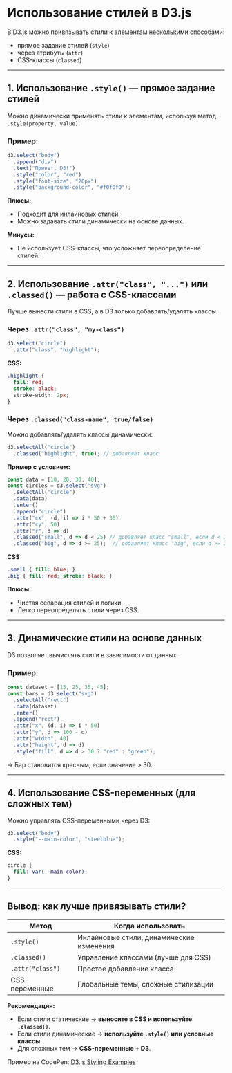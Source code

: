 # Использование стилей в D3.js

В D3.js можно привязывать стили к элементам несколькими способами: 
  - прямое задание стилей (`style`)
  - через атрибуты (`attr`)   
  - CSS-классы (`classed`)  
  
---

## **1. Использование `.style()` — прямое задание стилей**  
Можно динамически применять стили к элементам, используя метод `.style(property, value)`.  

### **Пример:**  
```js
d3.select("body")
  .append("div")
  .text("Привет, D3!")
  .style("color", "red")
  .style("font-size", "20px")
  .style("background-color", "#f0f0f0");
```
**Плюсы:**  
- Подходит для инлайновых стилей.  
- Можно задавать стили динамически на основе данных.  

**Минусы:**  
- Не использует CSS-классы, что усложняет переопределение стилей.  

---

## **2. Использование `.attr("class", "...")` или `.classed()` — работа с CSS-классами**  
Лучше вынести стили в CSS, а в D3 только добавлять/удалять классы.  

### **Через `.attr("class", "my-class")`**  
```js
d3.select("circle")
  .attr("class", "highlight");
```
**CSS:**  
```css
.highlight {
  fill: red;
  stroke: black;
  stroke-width: 2px;
}
```

### **Через `.classed("class-name", true/false)`**  
Можно добавлять/удалять классы динамически:  
```js
d3.selectAll("circle")
  .classed("highlight", true); // добавляет класс
```
**Пример с условием:**  
```js
const data = [10, 20, 30, 40];
const circles = d3.select("svg")
  .selectAll("circle")
  .data(data)
  .enter()
  .append("circle")
  .attr("cx", (d, i) => i * 50 + 30)
  .attr("cy", 50)
  .attr("r", d => d)
  .classed("small", d => d < 25) // добавляет класс "small", если d < 25
  .classed("big", d => d >= 25);  // добавляет класс "big", если d >= 25
```
**CSS:**  
```css
.small { fill: blue; }
.big { fill: red; stroke: black; }
```

**Плюсы:**  
- Чистая сепарация стилей и логики.  
- Легко переопределять стили через CSS.  

---

## **3. Динамические стили на основе данных**  
D3 позволяет вычислять стили в зависимости от данных.  

### **Пример:**  
```js
const dataset = [15, 25, 35, 45];
const bars = d3.select("svg")
  .selectAll("rect")
  .data(dataset)
  .enter()
  .append("rect")
  .attr("x", (d, i) => i * 50)
  .attr("y", d => 100 - d)
  .attr("width", 40)
  .attr("height", d => d)
  .style("fill", d => d > 30 ? "red" : "green");
```
→ Бар становится красным, если значение > 30.  

---

## **4. Использование CSS-переменных (для сложных тем)**  
Можно управлять CSS-переменными через D3:  
```js
d3.select("body")
  .style("--main-color", "steelblue");
```
**CSS:**  
```css
circle {
  fill: var(--main-color);
}
```

---

## **Вывод: как лучше привязывать стили?**  
| Метод               | Когда использовать                          |
|---------------------|--------------------------------------------|
| `.style()`          | Инлайновые стили, динамические изменения   |
| `.classed()`        | Управление классами (лучше для CSS)        |
| `.attr("class")`    | Простое добавление класса                  |
| CSS-переменные      | Глобальные темы, сложные стилизации        |

**Рекомендация:**  
- Если стили статические → **выносите в CSS и используйте `.classed()`**.  
- Если стили динамические → **используйте `.style()` или условные классы**.  
- Для сложных тем → **CSS-переменные + D3**.  

Пример на CodePen: [D3.js Styling Examples](https://codepen.io/pen?template=...)
